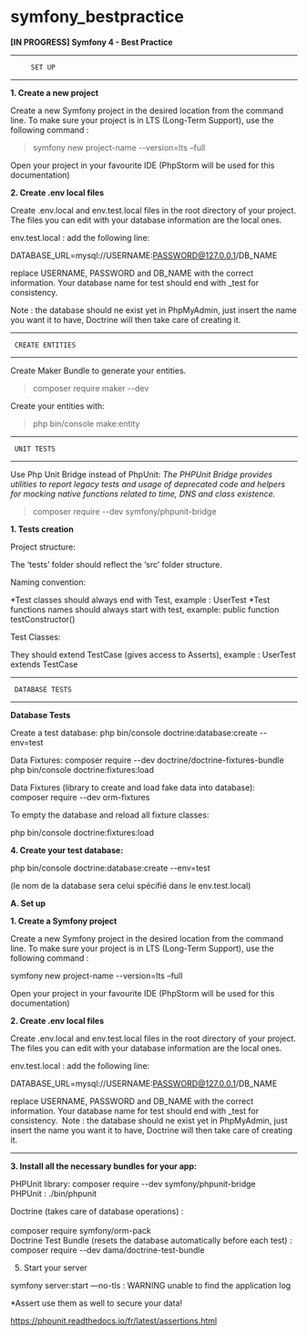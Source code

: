 # symfony_bestpractice

<b>[IN PROGRESS] Symfony 4 - Best Practice</b>


--------------------------
         SET UP
--------------------------

<b>1. Create a new project</b>


Create a new Symfony project  in the desired location from the command line.
To make sure your project is in LTS (Long-Term Support), use the following command :

> symfony new project-name --version=lts –full

Open your project in your favourite IDE (PhpStorm will be used for this documentation)

<b>2. Create .env local files</b>

Create .env.local and env.test.local files in the root directory of your project.
The files you can edit with your database information are the local ones.

env.test.local : add the following line:

DATABASE_URL=mysql://USERNAME:PASSWORD@127.0.0.1/DB_NAME

replace USERNAME, PASSWORD and DB_NAME with the correct information. Your database name for test should end with _test for consistency.

Note : the database should ne exist yet in PhpMyAdmin, just insert the name you want it to have, Doctrine will then take care of creating it.


--------------------------
     CREATE ENTITIES
--------------------------

Create Maker Bundle to generate your entities.

> composer require maker --dev

Create your entities with:

> php bin/console make:entity


--------------------------
     UNIT TESTS
--------------------------

Use Php Unit Bridge instead of PhpUnit:
<i>The PHPUnit Bridge provides utilities to report legacy tests and usage of deprecated code and helpers for mocking native functions related to time, DNS and class existence.</i>

> composer require --dev symfony/phpunit-bridge


<b>1. Tests creation</b>

Project structure: 

The ‘tests’ folder should reflect the ‘src’ folder structure.

Naming convention: 

*Test classes should always end with Test, example : UserTest
*Test functions names should always start with test, example: public function testConstructor()

Test Classes:

They should extend TestCase (gives access to Asserts), example : UserTest extends TestCase


--------------------------
     DATABASE TESTS
--------------------------

<b>Database Tests</b>


Create a test database: 
php bin/console doctrine:database:create --env=test

Data Fixtures:
composer require --dev doctrine/doctrine-fixtures-bundle
php bin/console doctrine:fixtures:load

Data Fixtures (library to create and load fake data into database):<br/>
composer require --dev orm-fixtures<br/>

To empty the database and reload all fixture classes:<br/>

php bin/console doctrine:fixtures:load<br/>



<b>4. Create your test database:</b>


php bin/console doctrine:database:create --env=test

(le nom de la database sera celui spécifié dans le env.test.local)


<b>A. Set up</b>

<b>1. Create a Symfony project</b>

Create a new Symfony project  in the desired location from the command line. To make sure your project is in LTS (Long-Term Support), use the following command :

symfony new project-name --version=lts –full


Open your project in your favourite IDE (PhpStorm will be used for this documentation)

<b>2. Create .env local files</b>

Create .env.local and env.test.local files in the root directory of your project.
The files you can edit with your database information are the local ones.

env.test.local : add the following line:

DATABASE_URL=mysql://USERNAME:PASSWORD@127.0.0.1/DB_NAME

replace USERNAME, PASSWORD and DB_NAME with the correct information. Your database name for test should end with _test for consistency.
 Note : the database should ne exist yet in PhpMyAdmin, just insert the name you want it to have, Doctrine will then take care of creating it.

---------------------------------------------------------------

<b>3. Install all the necessary bundles for your app:</b>

PHPUnit library: composer require --dev symfony/phpunit-bridge<br/>
PHPUnit : ./bin/phpunit<br/>

Doctrine (takes care of database operations) :<br/>  
composer require symfony/orm-pack<br/>
Doctrine Test Bundle (resets the database automatically before each test) : <br/>
composer require --dev dama/doctrine-test-bundle <br/>



5. Start your server

symfony server:start —no-tls : 
WARNING unable to find the application log




*Assert
use them as well to secure your data!












https://phpunit.readthedocs.io/fr/latest/assertions.html




